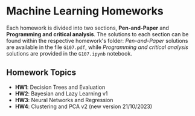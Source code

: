 # Machine Learning Homeworks

Each homework is divided into two sections, **Pen-and-Paper** and **Programming and critical analysis**. The solutions to each section can be found within the respective homework's folder: _Pen-and-Paper_ solutions are available in the file `G107.pdf`, while _Programming and critical analysis_ solutions are provided in the `G107.ipynb` notebook.

## Homework Topics

- **HW1**: Decision Trees and Evaluation
- **HW2**: Bayesian and Lazy Learning v1
- **HW3**: Neural Networks and Regression
- **HW4**: Clustering and PCA v2 (new version 21/10/2023)

